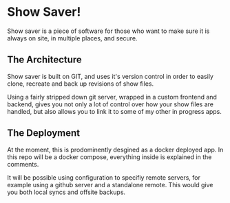 # Show Saver!

Show saver is a piece of software for those who want to make sure it is always on site, in multiple places, and secure.

## The Architecture

Show saver is built on GIT, and uses it's version control in order to easily clone, recreate and back up revisions of show files.

Using a fairly stripped down git server, wrapped in a custom frontend and backend, gives you not only a lot of control over how your show files are handled, but also allows you to link it to some of my other in progress apps.

## The Deployment
At the moment, this is prodominently desgined as a docker deployed app. In this repo will be a docker compose, everything inside is explained in the comments.

It will be possible using configuration to specifiy remote servers, for example using a github server and a standalone remote. This would give you both local syncs and offsite backups.
